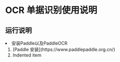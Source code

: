 # OCR 单据识别使用说明

## 运行说明
<li>安装Paddle以及PaddleOCR
<ol>
<li>[Paddle 安装](https://www.paddlepaddle.org.cn/)</li>
<li>Indented item</li>
</ol>
</li>